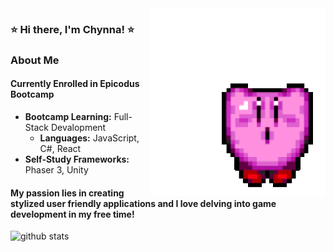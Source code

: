 <img align="right" style="height:300px" style="width:300px" style="margin-right:100px" alt="gif kirby" src="img/kirbyGif.gif"/>

### ⭐️ Hi there, I'm Chynna! ⭐️


### About Me
#### **Currently Enrolled in Epicodus Bootcamp**
- **Bootcamp Learning:** Full-Stack Devalopment
  - **Languages:** JavaScript, C#, React
- **Self-Study Frameworks:** Phaser 3, Unity

#### My passion lies in creating stylized user friendly applications and I love delving into game development in my free time!

![github stats](https://github-readme-stats.vercel.app/api?username=chynnalew&show_icons=true_color=fff&icon_color=79ff97&text_color=9f9f9f&bg_color=151515)
